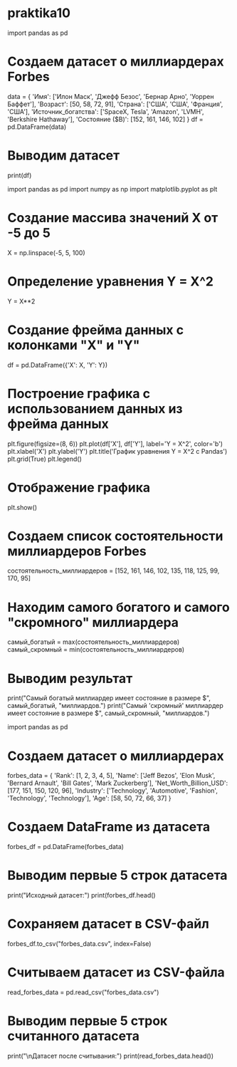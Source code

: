 # praktika10
import pandas as pd
# Создаем датасет о миллиардерах Forbes
data = {
    'Имя': ['Илон Маск', 'Джефф Безос', 'Бернар Арно', 'Уоррен Баффет'],
    'Возраст': [50, 58, 72, 91],
    'Страна': ['США', 'США', 'Франция', 'США'],
    'Источник_богатства': ['SpaceX, Tesla', 'Amazon', 'LVMH', 'Berkshire Hathaway'],
    'Состояние ($B)': [152, 161, 146, 102]
}
df = pd.DataFrame(data)
# Выводим датасет
print(df)



import pandas as pd
import numpy as np
import matplotlib.pyplot as plt
# Создание массива значений X от -5 до 5
X = np.linspace(-5, 5, 100)
# Определение уравнения Y = X^2
Y = X**2
# Создание фрейма данных с колонками "X" и "Y"
df = pd.DataFrame({'X': X, 'Y': Y})
# Построение графика с использованием данных из фрейма данных
plt.figure(figsize=(8, 6))
plt.plot(df['X'], df['Y'], label='Y = X^2', color='b')
plt.xlabel('X')
plt.ylabel('Y')
plt.title('График уравнения Y = X^2 с Pandas')
plt.grid(True)
plt.legend()
# Отображение графика
plt.show()



# Создаем список состоятельности миллиардеров Forbes
состоятельность_миллиардеров = [152, 161, 146, 102, 135, 118, 125, 99, 170, 95]
# Находим самого богатого и самого "скромного" миллиардера
самый_богатый = max(состоятельность_миллиардеров)
самый_скромный = min(состоятельность_миллиардеров)
# Выводим результат
print("Самый богатый миллиардер имеет состояние в размере $", самый_богатый, "миллиардов.")
print("Самый 'скромный' миллиардер имеет состояние в размере $", самый_скромный, "миллиардов.")




import pandas as pd
# Создаем датасет о миллиардерах
forbes_data = {
    'Rank': [1, 2, 3, 4, 5],
    'Name': ['Jeff Bezos', 'Elon Musk', 'Bernard Arnault', 'Bill Gates', 'Mark Zuckerberg'],
    'Net_Worth_Billion_USD': [177, 151, 150, 120, 96],
    'Industry': ['Technology', 'Automotive', 'Fashion', 'Technology', 'Technology'],
    'Age': [58, 50, 72, 66, 37]
}
# Создаем DataFrame из датасета
forbes_df = pd.DataFrame(forbes_data)
# Выводим первые 5 строк датасета
print("Исходный датасет:")
print(forbes_df.head()
# Сохраняем датасет в CSV-файл
forbes_df.to_csv("forbes_data.csv", index=False)
# Считываем датасет из CSV-файла
read_forbes_data = pd.read_csv("forbes_data.csv")
# Выводим первые 5 строк считанного датасета
print("\nДатасет после считывания:")
print(read_forbes_data.head())
